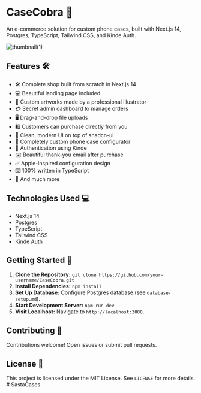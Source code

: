 # CaseCobra 🐍

An e-commerce solution for custom phone cases, built with Next.js 14, Postgres, TypeScript, Tailwind CSS, and Kinde Auth.

![thumbnail(1)](https://github.com/WaelTarabishi/Casecobra/assets/110033974/a9ed9a1f-4d9d-4b5d-85c4-b1bdea4b8e35)

## Features 🛠️

- 🛠️ Complete shop built from scratch in Next.js 14
- 💻 Beautiful landing page included
- 🎨 Custom artworks made by a professional illustrator
- 💳 Secret admin dashboard to manage orders
- 🖥️ Drag-and-drop file uploads
- 🛍️ Customers can purchase directly from you
- 🌟 Clean, modern UI on top of shadcn-ui
- 🛒 Completely custom phone case configurator
- 🔑 Authentication using Kinde
- ✉️ Beautiful thank-you email after purchase
- ✅ Apple-inspired configuration design
- ⌨️ 100% written in TypeScript
- 🎁 And much more

## Technologies Used 💻

- Next.js 14
- Postgres
- TypeScript
- Tailwind CSS
- Kinde Auth

## Getting Started 🚀

1. **Clone the Repository:** `git clone https://github.com/your-username/CaseCobra.git`
2. **Install Dependencies:** `npm install`
3. **Set Up Database:** Configure Postgres database (see `database-setup.md`).
4. **Start Development Server:** `npm run dev`
5. **Visit Localhost:** Navigate to `http://localhost:3000`.

## Contributing 🤝

Contributions welcome! Open issues or submit pull requests.

## License 📝

This project is licensed under the MIT License. See `LICENSE` for more details.
#   S a s t a C a s e s  
 